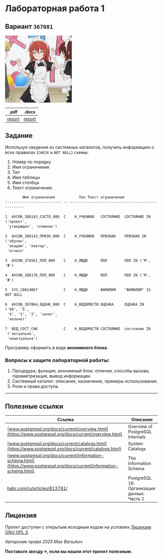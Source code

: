 # Лабораторная работа 1

## Вариант `367081`

<img alt="Kita Ikuyo" src="https://github.com/maxbarsukov/itmo/blob/master/.docs/kita-ikuyo.gif" height="220">


|.pdf|.docx|
|-|-|
| [report](./docs/report.pdf) | [report](./docs/report.docx) |

## Задание

Используя сведения из системных каталогов, получить информацию о всех правилах (`CHECK` и `NOT NULL`) схемы:
1. Номер по порядку
2. Имя ограничения
3. Тип
4. Имя таблицы
5. Имя столбца
6. Текст ограничения.

```
        Имя ограничения           Тип Текст ограничения
-------------------------- -- -------------------------------------------------

1  AVCON_388143_СОСТО_000  C    Н_УЧЕНИКИ   СОСТОЯНИЕ  СОСТОЯНИЕ IN ('проект',
 'утвержден', 'отменен')

2  AVCON_388143_ПРИЗН_000  C    Н_УЧЕНИКИ   ПРИЗНАК    ПРИЗНАК IN ('обучен',
 'академ', 'повтор',
 'отчисл'

3  AVCON_378561_ПОЛ_000    C    Н_ЛЮДИ      ПОЛ        ПОЛ IN ('М', 'Ж')

4  AVCON_388176_ПОЛ_000    C    Н_ЛЮДИ      ПОЛ        ПОЛ IN ('М', 'Ж')

5  SYS_C0014067            C    Н_ЛЮДИ      ФАМИЛИЯ    "ФАМИЛИЯ" IS NOT NULL

6  AVCON_387864_ОЦЕНК_000  C    Н_ВЕДОМОСТИ ОЦЕНКА     ОЦЕНКА IN ('99', '5',
 '4', '3', '2', 'зачет',
 'незачет'

7  ВЕД_СОСТ_CHK            C    Н_ВЕДОМОСТИ СОСТОЯНИЕ  состояние IN
 ('актуальна',
 'неактуальна')
```

Программу оформить в виде **анонимного блока**.

### Вопросы к защите лабораторной работы:

1. Процедура, функция, анонимный блок: отличия, способы вызова, параметризация, вывод информации.
2. Системный каталог: описание, назначение, примеры использования.
3. Роли и права доступа.

---

## Полезные ссылки

| Ссылка | Описание |
| --- | --- |
| [www.postgresql.org/docs/current/overview.html](https://www.postgresql.org/docs/current/overview.html) | Overview of PostgreSQL Internals |
| [www.postgresql.org/docs/current/catalogs.html](https://www.postgresql.org/docs/current/catalogs.html) | System Catalogs |
| [www.postgresql.org/docs/current/information-schema.html](https://www.postgresql.org/docs/current/information-schema.html) | The Information Schema |
| [habr.com/ru/articles/813781/](https://habr.com/ru/articles/813781/) | PostgreSQL 16. Организация данных. Часть 1 |

## Лицензия <a name="license"></a>

Проект доступен с открытым исходным кодом на условиях [Лицензии GNU GPL 3](https://opensource.org/license/gpl-3-0/).

*Авторские права 2025 Max Barsukov*

**Поставьте звезду :star:, если вы нашли этот проект полезным.**
